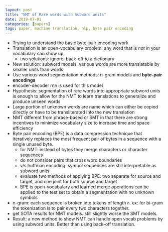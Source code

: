 ```yaml
---
layout: post
title: "NMT of Rare words with Subword units"
date: 2019-07-01
categories: [papers]
tags: paper, machine translation, nlp, byte pair encoding
---
```


- Trying to understand the basic byte-pair encoding work
- Translation is an open-vocabulary problem: any word that is *not* in your vocabulary can show up. 
  - two solutions: ignore; back-off to a dictionary
- New solution: subword models. various words are more translatable by smaller units than words
- Use various word segmentation methods: n-gram models and **byte-pair encodings**
- encoder-decoder rnn is used for this model
- Hypothesis: segmentation of rare words into appropriate subword units is enough to allow for the NMT to learn translations to generalize and produce unseen words
- Large portion of unknown words are name which can either be copied directly or have to be transliterated into the new translation
- NMT different from phrase-based or SMT in that there are strong incentives to minimize vocabulary size to increase time and space efficiency
- Byte pair encoding (BPE) is a data compression technique that iteratively replaces the most frequent pair of bytes in a sequence with a single unused byte.
  - for NMT: instead of bytes they merge characters or character sequences
  - do not consider pairs that cross word boundaries
  - v/s huffman encoding: symbol sequences are still interpretable as subword units
  - evaluate two methods of applying BPE: two separate for source and target, and one joint for both source and target
  - BPE is open-vocabulary and learned merge operations can be applied to the test set to obtain a segmentation with no unknown symbols
- n-gram: each sequence is broken into tokens of length `n`. ex: for bi-gram the tokenization is to pair every two characters together.
- get SOTA results for NMT models. still slightly worse the SMT models. 
- Result: a new method to show NMT can handle open vocab problems by using subword units. Better than using back-off translation. 
